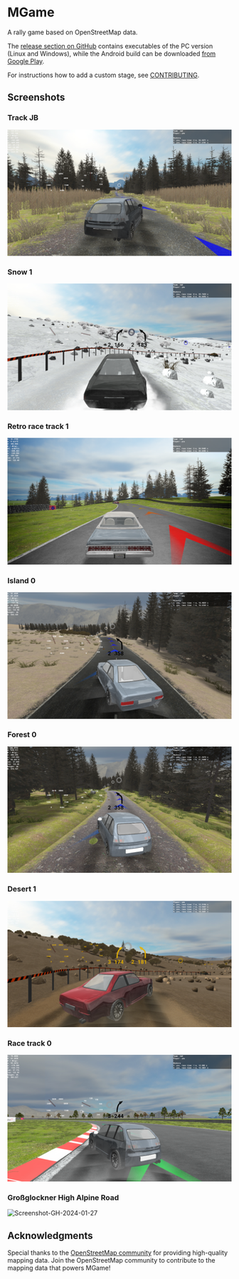 # MGame

A rally game based on OpenStreetMap data.

The [release section on GitHub](https://github.com/gre-42/MGame/releases) contains executables of the PC version (Linux and Windows), while the Android build can be downloaded [from Google Play](https://play.google.com/store/apps/details?id=com.hallo2hallo.vanillarally).

For instructions how to add a custom stage, see [CONTRIBUTING](CONTRIBUTING.md).

## Screenshots

### Track JB
![Screenshot-JB-2024-12-26](media/Screenshot-JB-2024-12-26.png)

### Snow 1
![Screenshot-S1-2024-12-26](media/Screenshot-S1-2024-12-26.png)

### Retro race track 1
![Screenshot-RR1-2022-10-17](media/Screenshot-RR1-2023-02-25.png)

### Island 0
![Screenshot-I0-2024-12-26](media/Screenshot-I0-2024-12-26.png)

### Forest 0
![Screenshot-F0-2024-12-26](media/Screenshot-F0-2024-12-26.png)

### Desert 1
![Screenshot-DS1-2025-01-03](media/Screenshot-DS1-2025-01-03.png)

### Race track 0
![Screenshot-R0-2023-12-26](media/Screenshot-R0-2024-12-26.png)

### Großglockner High Alpine Road
![Screenshot-GH-2024-01-27](media/Screenshot-GH-2024-12-26.png)

## Acknowledgments  

Special thanks to the [OpenStreetMap community](https://www.openstreetmap.org/) for
providing high-quality mapping data. Join the OpenStreetMap community to contribute
to the mapping data that powers MGame!
